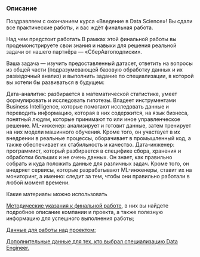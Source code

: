 ### Описание
Поздравляем с окончанием курса «Введение в Data Science»! Вы сдали все практические работы, и вас ждёт финальная работа.



Над чем предстоит работать
В рамках этой финальной работы вы продемонстрируете свои знания и навыки для решения реальной задачи от нашего партнёра — «СберАвтоподписки».

Ваша задача — изучить предоставленный датасет, ответить на вопросы из общей части (подразумевающей базовую обработку данных и их разведочный анализ) и выполнить задание по специализации, в которой вы хотели бы развиваться в будущем:

Дата-аналитик: разбирается в математической статистике, умеет формулировать и исследовать гипотезы. Владеет инструментами Business Intelligence, которые помогают исследовать данные и переводить информацию, которая в них содержится, на язык бизнеса, понятный людям, которые принимают то или иное управленческое решение.
ML-инженер: анализирует и готовит данные, затем тренирует на них модели машинного обучения. Кроме того, он участвует в их внедрении в реальные процессы, оборачивает в промышленный код, а также обеспечивает их стабильность и качество.
Дата-инженер: программист, который разбирается в специфике сбора, хранения и обработки больших и не очень данных. Он знает, как правильно собрать и куда положить данные для различных задач. Кроме того, он внедряет сервисы, которые разрабатывают ML-инженеры, ставит их на мониторинг, а именно: следит за тем, чтобы они правильно работали в любой момент времени.


Какие материалы можно использовать

[Методические указания к финальной работе](https://drive.google.com/file/d/1R-Lk45ZeXPf6v13_MfV-8qYp_1wv0N2S/view), в них вы найдете подробное описание компании и проекта, а также полезную информацию для успешного выполнения работы;

[Данные для работы над проектом;](https://drive.google.com/drive/folders/1rA4o6KHH-M2KMvBLHp5DZ5gioF2q7hZw)

[Дополнительные данные для тех, кто выбрал специализацию Data Engineer.](https://drive.google.com/drive/folders/10LlyVJeMvVKQJaHRWkeo2t3sqklPRLJd)
